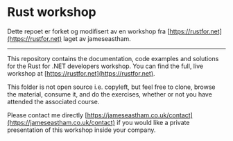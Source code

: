 # Rust workshop



Dette repoet er forket og modifisert av en workshop fra [https://rustfor.net](https://rustfor.net) laget av jameseastham. 




---

This repository contains the documentation, code examples and solutions for the Rust for .NET developers workshop. You can find the full, live workshop at [https://rustfor.net](https://rustfor.net).

This folder is not open source i.e. copyleft, but feel free to clone, browse the material, consume it, and do the exercises, whether or not you have attended the associated course.

Please contact me directly [https://jameseastham.co.uk/contact](https://jameseastham.co.uk/contact) if you would like a private presentation of this workshop inside your company.

